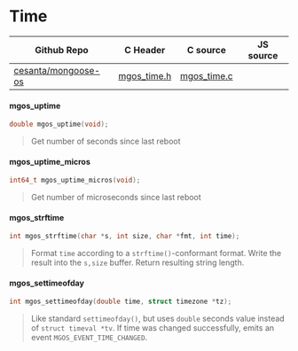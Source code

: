 # Time
| Github Repo | C Header | C source  | JS source |
| ----------- | -------- | --------  | ----------------- |
| [cesanta/mongoose-os](https://github.com/cesanta/mongoose-os) | [mgos_time.h](https://github.com/cesanta/mongoose-os/tree/master/fw/include/mgos_time.h) | [mgos_time.c](https://github.com/cesanta/mongoose-os/tree/master/fw/src/mgos_time.c)  | &nbsp;         |

#### mgos_uptime

```c
double mgos_uptime(void);
```
>  Get number of seconds since last reboot 
#### mgos_uptime_micros

```c
int64_t mgos_uptime_micros(void);
```
>  Get number of microseconds since last reboot 
#### mgos_strftime

```c
int mgos_strftime(char *s, int size, char *fmt, int time);
```
> 
> Format `time` according to a `strftime()`-conformant format.
> Write the result into the `s,size` buffer. Return resulting string length.
>  
#### mgos_settimeofday

```c
int mgos_settimeofday(double time, struct timezone *tz);
```
> 
> Like standard `settimeofday()`, but uses `double` seconds value instead of
> `struct timeval *tv`. If time was changed successfully, emits an event
> `MGOS_EVENT_TIME_CHANGED`.
>  
